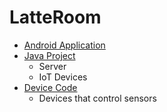 # LatteRoom

- [Android Application](https://github.com/Hae-gun/LatteFinalNoShared)
- [Java Project](https://github.com/Jzee21/LatteRoom_Java)
  - Server
  - IoT Devices
- [Device Code](https://github.com/Jzee21/LatteRoom_Device)
  - Devices that control sensors